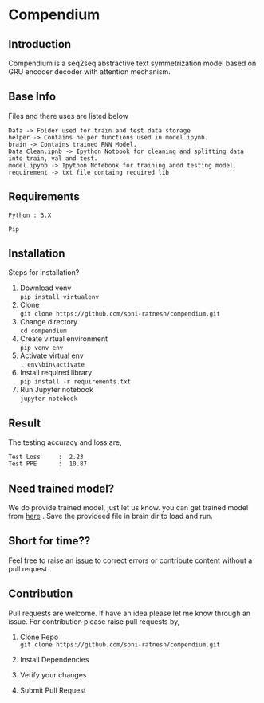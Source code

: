 # Compendium
## Introduction
Compendium is a seq2seq abstractive text symmetrization model based on GRU encoder decoder with attention mechanism.  
## Base Info
Files and there uses are listed below
     
    Data -> Folder used for train and test data storage
    helper -> Contains helper functions used in model.ipynb.
    brain -> Contains trained RNN Model.
    Data Clean.ipnb -> Ipython Notbook for cleaning and splitting data into train, val and test.
    model.ipynb -> Ipython Notebook for training andd testing model.
    requirement -> txt file containg required lib
    
## Requirements

`Python : 3.X`

`Pip`

## Installation
Steps for installation?<br>
1. Download venv<br>
`pip install virtualenv`
2. Clone<br>
`git clone https://github.com/soni-ratnesh/compendium.git`
3. Change directory<br>
`cd compendium                                                                                                                                                                                                                                                                                                                                                                                                                                                                                                                                                                                                                      `
4. Create virtual environment<br>
`pip venv env`
5. Activate virtual env<br>
`. env\bin\activate`
6. Install required library<br>
`pip install -r requirements.txt`  
7. Run Jupyter notebook<br>
`jupyter notebook`

## Result
The testing accuracy and loss are,<br>

    Test Loss     :  2.23
    Test PPE      :  10.87

## Need trained model?
We do provide trained model, just let us know. you can get trained model from [here](https://drive.google.com/file/d/1v4Ja_5NAHfUe4e_cJi1wGFI8XojVTyfV/view?usp=sharing) . Save the provideed file in brain dir to load and run.


## Short for time??<br>                                                  
Feel free to raise an [issue](https://github.com/soni-ratnesh/compendium/issues) to correct errors or contribute content without a pull request.

## Contribution
Pull requests are welcome. If have an idea please let me know through an issue.
For contribution please raise pull requests by,

1. Clone Repo<br>
`git clone https://github.com/soni-ratnesh/compendium.git`
2. Install Dependencies <br>

3. Verify your changes

4. Submit Pull Request
